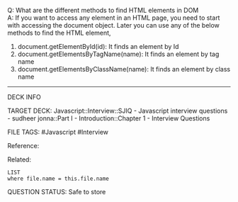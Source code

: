 Q: What are the different methods to find HTML elements in DOM  
A: If you want to access any element in an HTML page, you need to start with accessing the document object. Later you can use any of the below methods to find the HTML element,
1. document.getElementById(id): It finds an element by Id
2. document.getElementsByTagName(name): It finds an element by tag name
3. document.getElementsByClassName(name): It finds an element by class name
<!--ID: 1693596696007-->

---

DECK INFO

TARGET DECK: Javascript::Interview::SJIQ - Javascript interview questions - sudheer jonna::Part I - Introduction::Chapter 1 - Interview Questions

FILE TAGS: #Javascript #Interview

Reference:

Related:

```dataview
LIST
where file.name = this.file.name
```

QUESTION STATUS: Safe to store